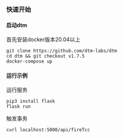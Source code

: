 ### 快速开始

#### 启动dtm

首先安装docker版本20.04以上

```
git clone https://github.com/dtm-labs/dtm
cd dtm && git checkout v1.7.5
docker-compose up
```

#### 运行示例
运行服务
```
pip3 install flask
flask run
```
触发事务
```
curl localhost:5000/api/fireTcc
```

